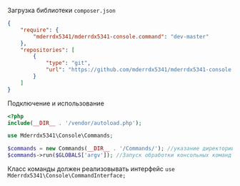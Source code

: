 Загрузка библиотеки `composer.json`

```json
{
    "require": {
        "mderrdx5341/mderrdx5341-console.command": "dev-master"
    },
	"repositories": [
        {
            "type": "git",
            "url": "https://github.com/mderrdx5341/mderrdx5341-console.command.git"
        }
    ]
}
```

Подключение и использование


```php
<?php
include(__DIR__ . '/vendor/autoload.php');

use Mderrdx5341\Console\Commands;

$commands = new Commands(__DIR__ . '/Commands/'); //указание директории с классами комманды
$commands->run($GLOBALS['argv']); //Запуск обработки консольных команд
```

Класс команды должен реализовывать интерфейс 
`use Mderrdx5341\Console\CommandInterface;`
